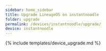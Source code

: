 ```yaml
---
sidebar: home_sidebar
title: Upgrade LineageOS on instantnoodle
folder: upgrade
permalink: /devices/instantnoodle/upgrade/
device: instantnoodle
---
```

{% include templates/device_upgrade.md %}
